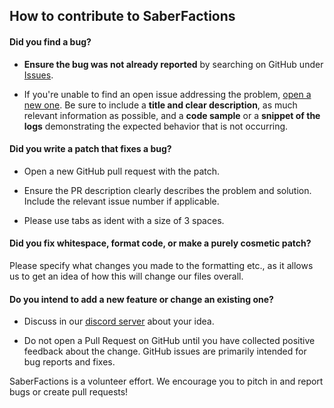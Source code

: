 ## How to contribute to SaberFactions

#### **Did you find a bug?**

* **Ensure the bug was not already reported** by searching on GitHub under [Issues](https://github.com/Driftay/SaberFactions/issues).

* If you're unable to find an open issue addressing the problem, [open a new one](https://github.com/Driftay/SaberFactions/issues/new). Be sure to include a **title and clear description**, as much relevant information as possible, and a **code sample** or a **snippet of the logs** demonstrating the expected behavior that is not occurring.

#### **Did you write a patch that fixes a bug?**

* Open a new GitHub pull request with the patch.

* Ensure the PR description clearly describes the problem and solution. Include the relevant issue number if applicable.

* Please use tabs as ident with a size of 3 spaces.

#### **Did you fix whitespace, format code, or make a purely cosmetic patch?**

Please specify what changes you made to the formatting etc., as it allows us to get an idea of how this will change our files overall.

#### **Do you intend to add a new feature or change an existing one?**

* Discuss in our [discord server](https://discord.gg/Y3TFrhH) about your idea.

* Do not open a Pull Request on GitHub until you have collected positive feedback about the change. GitHub issues are primarily intended for bug reports and fixes.

SaberFactions is a volunteer effort. We encourage you to pitch in and report bugs or create pull requests!

